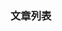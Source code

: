 
[@id]: README.md 
[@title]: bigdata
[@location]: docs/bigdata/README.md
[@author]: leity
[@date]: 2021-12-07

### 文章列表

